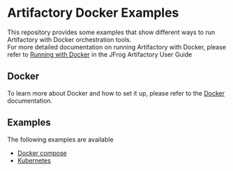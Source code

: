 # Artifactory Docker Examples
This repository provides some examples that show different ways to run Artifactory with Docker orchestration tools.   
For more detailed documentation on running Artifactory with Docker, please refer to [Running with Docker](https://www.jfrog.com/confluence/display/RTF/Running+with+Docker) in the JFrog Artifactory User Guide


## Docker
To learn more about Docker and how to set it up, please refer to the [Docker](https://docs.docker.com) documentation.  
 

## Examples
The following examples are available
- [Docker compose](https://github.com/JFrogDev/artifactory-docker-examples/tree/master/docker-compose)
- [Kubernetes](https://github.com/JFrogDev/artifactory-docker-examples/tree/master/kubernetes)
 
